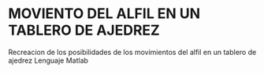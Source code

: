 # MOVIENTO DEL ALFIL EN UN TABLERO DE AJEDREZ
Recreacion de los posibilidades de los movimientos del alfil en un tablero de ajedrez
Lenguaje Matlab
